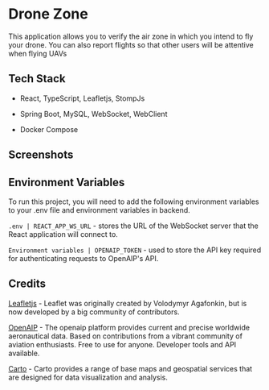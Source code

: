 # Drone Zone

This application allows you to verify the air zone in which you intend to fly your drone. You can also report flights so that other users will be attentive when flying UAVs

## Tech Stack

- React, TypeScript, Leafletjs, StompJs

- Spring Boot, MySQL, WebSocket, WebClient

- Docker Compose


## Screenshots




## Environment Variables

To run this project, you will need to add the following environment variables to your .env file and environment variables in backend.

`.env | REACT_APP_WS_URL` - stores the URL of the WebSocket server that the React application will connect to. 

`Environment variables | OPENAIP_TOKEN` - used to store the API key required for authenticating requests to OpenAIP's API.

## Credits

[Leafletjs](https://leafletjs.com/) - Leaflet was originally created by Volodymyr Agafonkin, but is now developed by a big community of contributors.

[OpenAIP](https://www.openaip.net/) - The openaip platform provides current and precise worldwide aeronautical data. Based on contributions from a vibrant community of aviation enthusiasts. Free to use for anyone. Developer tools and API available.

[Carto](https://carto.com/basemaps/) - Carto provides a range of base maps and geospatial services that are designed for data visualization and analysis.